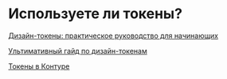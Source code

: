 # Используете ли токены?

[Дизайн-токены: практическое руководство для начинающих](https://teletype.in/@uxteddy/5Ts3GU-NUFx)

[Ультимативный гайд по дизайн-токенам](https://habr.com/ru/company/usetech/blog/673196/)

[Токены в Контуре](https://www.figma.com/file/newCbSUe899sicnY2Kvd1m/React-UI-Theming?node-id=2357%3A3789)